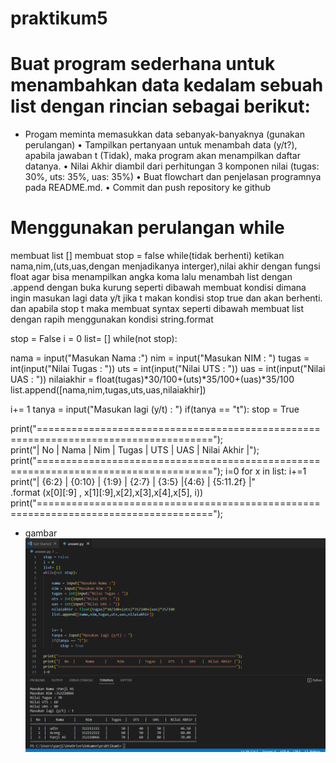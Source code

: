 # praktikum5
# Buat program sederhana untuk menambahkan data kedalam sebuah list dengan rincian sebagai berikut:

- Progam meminta memasukkan data sebanyak-banyaknya (gunakan perulangan) • Tampilkan pertanyaan untuk menambah data (y/t?), apabila jawaban t (Tidak), maka program akan menampilkan daftar datanya. • Nilai Akhir diambil dari perhitungan 3 komponen nilai (tugas: 30%, uts: 35%, uas: 35%) • Buat flowchart dan penjelasan programnya pada README.md. • Commit dan push repository ke github
# Menggunakan perulangan while

membuat list []
membuat stop = false
while(tidak berhenti)
ketikan nama,nim,(uts,uas,dengan menjadikanya interger),nilai akhir dengan fungsi float agar bisa menampilkan angka koma
lalu menambah list dengan .append dengan buka kurung seperti dibawah
membuat kondisi dimana ingin masukan lagi data y/t jika t makan kondisi stop true
dan akan berhenti.
dan apabila stop t maka membuat syntax seperti dibawah membuat list dengan rapih menggunakan kondisi string.format

stop = False i = 0 list= [] while(not stop):

nama = input("Masukan Nama :")
nim = input("Masukan NIM : ")
tugas = int(input("Nilai Tugas : "))
uts = int(input("Nilai UTS : "))
uas  = int(input("Nilai UAS : "))
nilaiakhir = float(tugas)*30/100+(uts)*35/100+(uas)*35/100
list.append([nama,nim,tugas,uts,uas,nilaiakhir])

i+= 1
tanya = input("Masukan lagi (y/t) : ")
if(tanya == "t"):
    stop = True

print("====================================================================================");        
print("|  No  |     Nama     |     Nim       |  Tugas  |   UTS   |   UAS   |  Nilai Akhir |");
print("====================================================================================");
i=0
for x in list:
    i+=1
    print("|  {6:2}  |  {0:10}  |   {1:9}   |  {2:7} |  {3:5}  |{4:6} |  {5:11.2f}  |"\
        .format (x[0][:9] , x[1][:9],x[2],x[3],x[4],x[5], i))
print("====================================================================================");

- gambar
![image 1](screenshots/s1.png)


